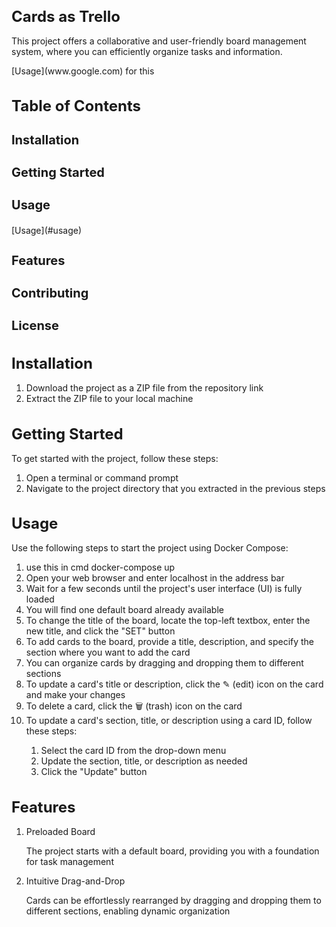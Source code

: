 <h1 style="font-size: 24px;">Cards as Trello</h1>
<p>This project offers a collaborative and user-friendly board management system, where you can efficiently organize tasks and information.</p>
[Usage](www.google.com) for this

<h1 style="font-size: 24px;">Table of Contents</h1>
<h3 style="font-size: 20px;">Installation</h3>
<h3 style="font-size: 20px;">Getting Started</h3>
<h3 style="font-size: 20px;">Usage</h3>
[Usage](#usage)
<h3 style="font-size: 20px;">Features</h3>
<h3 style="font-size: 20px;">Contributing</h3>
<h3 style="font-size: 20px;">License</h3>

<h1 style="font-size: 24px;">Installation</h1>
<ol>
  <li>Download the project as a ZIP file from the repository link</li>
  <li>Extract the ZIP file to your local machine</li>
</ol>


<h1 style="font-size: 24px;">Getting Started</h1>
To get started with the project, follow these steps:
<ol>
  <li>Open a terminal or command prompt</li>
  <li>Navigate to the project directory that you extracted in the previous steps</li>
</ol>

<h1 id="usage" style="font-size: 24px;">Usage</h1>
Use the following steps to start the project using Docker Compose:
<ol>
  <li>use this in cmd docker-compose up</li>
  <li>Open your web browser and enter localhost in the address bar</li>
  <li>Wait for a few seconds until the project's user interface (UI) is fully loaded</li>
  <li>You will find one default board already available</li>
  <li>To change the title of the board, locate the top-left textbox, enter the new title, and click the "SET" button</li>
  <li>To add cards to the board, provide a title, description, and specify the section where you want to add the card</li>
  <li>You can organize cards by dragging and dropping them to different sections</li>
  <li>To update a card's title or description, click the ✎ (edit) icon on the card and make your changes</li>
  <li>To delete a card, click the 🗑 (trash) icon on the card</li>
  <li>To update a card's section, title, or description using a card ID, follow these steps:</li>
  <ol>
    <li>Select the card ID from the drop-down menu</li>
    <li>Update the section, title, or description as needed</li>
    <li>Click the "Update" button</li>
  </ol>
</ol>

<h1 style="font-size: 24px;">Features</h1>
<ol>
  <li>Preloaded Board</li>
  <p>The project starts with a default board, providing you with a foundation for task management</p>
  <li>Intuitive Drag-and-Drop</li>
  <p>Cards can be effortlessly rearranged by dragging and dropping them to different sections, enabling dynamic organization</p>
</ol>
